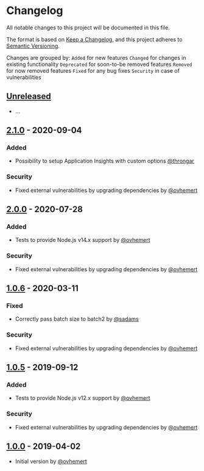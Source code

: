 # Changelog

All notable changes to this project will be documented in this file.

The format is based on [Keep a Changelog](https://keepachangelog.com/en/1.0.0/),
and this project adheres to [Semantic Versioning](https://semver.org/spec/v2.0.0.html).

Changes are grouped by:
`Added` for new features
`Changed` for changes in existing functionality
`Deprecated` for soon-to-be removed features
`Removed` for now removed features
`Fixed` for any bug fixes
`Security` in case of vulnerabilities

## [Unreleased](https://github.com/ovhemert/pino-applicationinsights/compare/v2.1.0...HEAD)

- ...

## [2.1.0](https://github.com/ovhemert/pino-applicationinsights/compare/v2.0.0...v2.1.0) - 2020-09-04

### Added

- Possibility to setup Application Insights with custom options [@throngar](https://github.com/throngar)

### Security

- Fixed external vulnerabilities by upgrading dependencies by [@ovhemert](https://github.com/ovhemert)

## [2.0.0](https://github.com/ovhemert/pino-applicationinsights/compare/v1.0.6...v2.0.0) - 2020-07-28

### Added

- Tests to provide Node.js v14.x support by [@ovhemert](https://github.com/ovhemert)

### Security

- Fixed external vulnerabilities by upgrading dependencies by [@ovhemert](https://github.com/ovhemert)

## [1.0.6](https://github.com/ovhemert/pino-applicationinsights/compare/v1.0.5...v1.0.6) - 2020-03-11

### Fixed

- Correctly pass batch size to batch2 by [@sadams](https://github.com/sadams)

### Security

- Fixed external vulnerabilities by upgrading dependencies by [@ovhemert](https://github.com/ovhemert)

## [1.0.5](https://github.com/ovhemert/pino-applicationinsights/compare/v1.0.0...v1.0.5) - 2019-09-12

### Added

- Tests to provide Node.js v12.x support by [@ovhemert](https://github.com/ovhemert)

### Security

- Fixed external vulnerabilities by upgrading dependencies by [@ovhemert](https://github.com/ovhemert)

## [1.0.0](https://github.com/ovhemert/pino-applicationinsights/releases/tag/v1.0.0) - 2019-04-02

- Initial version by [@ovhemert](https://github.com/ovhemert)
